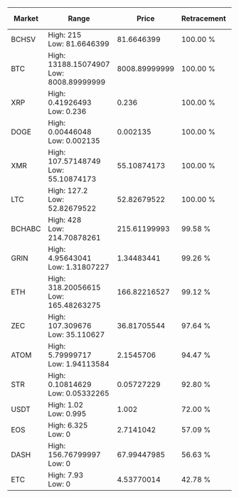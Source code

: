 | Market | Range | Price| Retracement | Doubles to 50% |
| --- | --- | --- | --- | --- |
| BCHSV | High: 215<br />Low: 81.6646399 | 81.6646399 | 100.00 % | 1.82 |
| BTC | High: 13188.15074907<br />Low: 8008.89999999 | 8008.89999999 | 100.00 % | 1.32 |
| XRP | High: 0.41926493<br />Low: 0.236 | 0.236 | 100.00 % | 1.39 |
| DOGE | High: 0.00446048<br />Low: 0.002135 | 0.002135 | 100.00 % | 1.54 |
| XMR | High: 107.57148749<br />Low: 55.10874173 | 55.10874173 | 100.00 % | 1.48 |
| LTC | High: 127.2<br />Low: 52.82679522 | 52.82679522 | 100.00 % | 1.70 |
| BCHABC | High: 428<br />Low: 214.70878261 | 215.61199993 | 99.58 % | 1.49 |
| GRIN | High: 4.95643041<br />Low: 1.31807227 | 1.34483441 | 99.26 % | 2.33 |
| ETH | High: 318.20056615<br />Low: 165.48263275 | 166.82216527 | 99.12 % | 1.45 |
| ZEC | High: 107.309676<br />Low: 35.110627 | 36.81705544 | 97.64 % | 1.93 |
| ATOM | High: 5.79999717<br />Low: 1.94113584 | 2.1545706 | 94.47 % | 1.80 |
| STR | High: 0.10814629<br />Low: 0.05332265 | 0.05727229 | 92.80 % | 1.41 |
| USDT | High: 1.02<br />Low: 0.995 | 1.002 | 72.00 % | 1.01 |
| EOS | High: 6.325<br />Low: 0 | 2.7141042 | 57.09 % | 1.17 |
| DASH | High: 156.76799997<br />Low: 0 | 67.99447985 | 56.63 % | 1.15 |
| ETC | High: 7.93<br />Low: 0 | 4.53770014 | 42.78 % | 0.00 |
